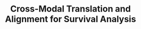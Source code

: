 ---
title: "Cross-Modal Translation and Alignment for Survival Analysis"
authors: "**Fengtao Zhou, Hao Chen**"
pub_date: "2023-10-01" #Date of publication. Change from Biorxiv date to Journal date once accepted
image: "/static/img/pub/2023_cmta.png" 
conf: 
  - name: "ICCV" 
    url: "https://openaccess.thecvf.com/content/ICCV2023/papers/Zhou_Cross-Modal_Translation_and_Alignment_for_Survival_Analysis_ICCV_2023_paper.pdf"
github:
  - url: "FT-ZHOU-ZZZ/CMTA"
---